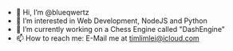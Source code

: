 - 👋 Hi, I’m @blueqwertz
- 👀 I’m interested in Web Development, NodeJS and Python
- 🌱 I’m currently working on a Chess Engine called "DashEngine"
- 📫 How to reach me: E-Mail me at timlimlei@icloud.com

